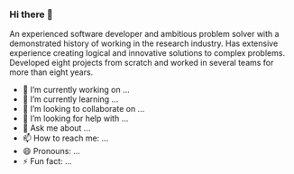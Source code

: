 ### Hi there 👋


An experienced software developer and ambitious problem solver with a demonstrated history of
working in the research industry. Has extensive experience creating logical and innovative solutions to
complex problems. Developed eight projects from scratch and worked in several teams for more than
eight years.

- 🔭 I’m currently working on ...
- 🌱 I’m currently learning ...
- 👯 I’m looking to collaborate on ...
- 🤔 I’m looking for help with ...
- 💬 Ask me about ...
- 📫 How to reach me: ...
- 😄 Pronouns: ...
- ⚡ Fun fact: ...

